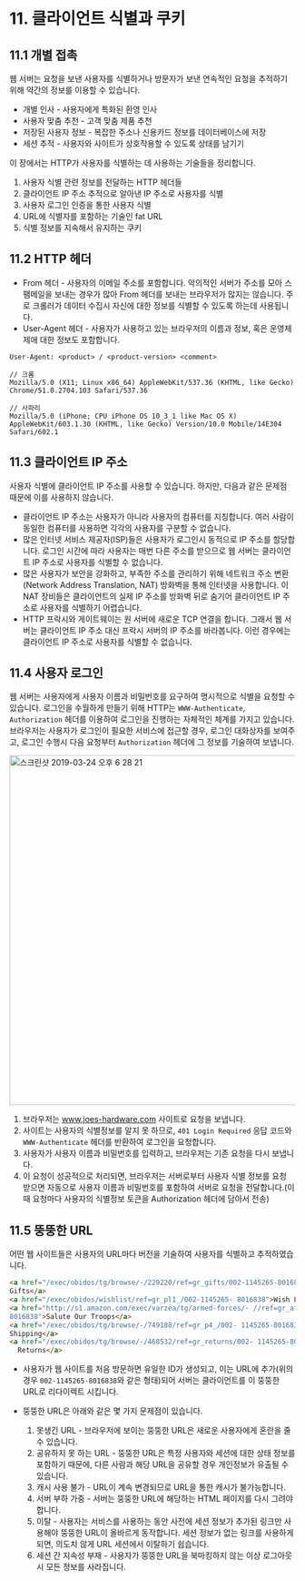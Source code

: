 # 11. 클라이언트 식별과 쿠키

## 11.1 개별 접촉

웹 서버는 요청을 보낸 사용자를 식별하거나 방문자가 보낸 연속적인 요청을 추적하기 위해 약간의 정보를 이용할 수 있습니다.

* 개별 인사 - 사용자에게 특화된 환영 인사
* 사용자 맞춤 추천 - 고객 맞춤 제품 추천
* 저장된 사용자 정보 - 복잡한 주소나 신용카드 정보를 데이터베이스에 저장
* 세션 추적 - 사용자와 사이트가 상호작용할 수 있도록 상태를 남기기

이 장에서는 HTTP가 사용자를 식별하는 데 사용하는 기술들을 정리합니다.

1. 사용자 식별 관련 정보를 전달하는 HTTP 헤더들
2. 클라이언트 IP 주소 추적으로 알아낸 IP 주소로 사용자를 식별
3. 사용자 로그인 인증을 통한 사용자 식별
4. URL에 식별자를 포함하는 기술인 fat URL
5. 식별 정보를 지속해서 유지하는 쿠키

## 11.2 HTTP 헤더

* From 헤더 - 사용자의 이메일 주소를 포함합니다. 악의적인 서버가 주소를 모아 스팸메일을 보내는 경우가 많아 From 헤더를 보내는 브라우저가 많지는 않습니다. 주로 크롤러가 데이터 수집시 자신에 대한 정보를 식별할 수 있도록 하는데 사용됩니다.
* User-Agent 헤더 - 사용자가 사용하고 있는 브라우저의 이름과 정보, 혹은 운영체제애 대한 정보도 포함합니다.

```
User-Agent: <product> / <product-version> <comment>

// 크롬
Mozilla/5.0 (X11; Linux x86_64) AppleWebKit/537.36 (KHTML, like Gecko) Chrome/51.0.2704.103 Safari/537.36

// 사파리
Mozilla/5.0 (iPhone; CPU iPhone OS 10_3_1 like Mac OS X) AppleWebKit/603.1.30 (KHTML, like Gecko) Version/10.0 Mobile/14E304 Safari/602.1
```

## 11.3 클라이언트 IP 주소

사용자 식별에 클라이언트 IP 주소를 사용할 수 있습니다. 하지만, 다음과 같은 문제점 때문에 이를 사용하지 않습니다.

* 클라이언트 IP 주소는 사용자가 아니라 사용자의 컴퓨터를 지칭합니다. 여러 사람이 동일한 컴퓨터를 사용하면 각각의 사용자를 구분할 수 없습니다.
* 많은 인터넷 서비스 제공자(ISP)들은 사용자가 로그인시 동적으로 IP 주소를 할당합니다. 로그인 시간에 따라 사용자는 매번 다른 주소를 받으므로 웹 서버는 클라이언트 IP 주소로 사용자를 식별할 수 없습니다.
* 많은 사용자가 보안을 강화하고, 부족한 주소를 관리하기 위해 네트워크 주소 변환(Network Address Translation, NAT) 방화벽을 통해 인터넷을 사용합니다. 이 NAT 장비들은 클라이언트의 실제 IP 주소를 방화벽 뒤로 숨기어 클라이언트 IP 주소로 사용자를 식별하기 어렵습니다.
* HTTP 프락시와 게이트웨이는 원 서버에 새로운 TCP 연결을 합니다. 그래서 웹 서버는 클라이언트 IP 주소 대신 프락시 서버의 IP 주소를 바라봅니다. 이런 경우에는 클라이언트 IP 주소로 사용자를 식별할 수 없습니다.

## 11.4 사용자 로그인

웹 서버는 사용자에게 사용자 이름과 비밀번호를 요구하여 명시적으로 식별을 요청할 수 있습니다. 로그인을 수월하게 만들기 위해 HTTP는 `WWW-Authenticate`, `Authorization` 헤더를 이용하여 로그인을 진행하는 자체적인 체계를 가지고 있습니다. 브라우저는 사용자가 로그인이 필요한 서비스에 접근할 경우, 로그인 대화상자를 보여주고, 로그인 수행시 다음 요청부터 `Authorization` 헤더에 그 정보를 기술하여 보냅니다.

<img width="615" alt="스크린샷 2019-03-24 오후 6 28 21" src="https://user-images.githubusercontent.com/13018877/54877465-a09e4800-4e62-11e9-84ff-f1074d9697a3.png">

1. 브라우저는 www.joes-hardware.com 사이트로 요청을 보냅니다.
2. 사이트는 사용자의 식별정보를 알지 못 하므로, `401 Login Required` 응답 코드와 `WWW-Authenticate` 헤더를 반환하여 로그인을 요청합니다.
3. 사용자가 사용자 이름과 비밀번호를 입력하고, 브라우저는 기존 요청을 다시 보냅니다.
4. 이 요청이 성공적으로 처리되면, 브라우저는 서버로부터 사용자 식별 정보를 요청 받으면 자동으로 사용자 이름과 비밀번호를 포함하여 서버로 요청을 전달합니다.(이 때 요청마다 사용자의 식별정보 토큰을 Authorization 헤더에 담아서 전송)

## 11.5 뚱뚱한 URL

어떤 웹 사이트들은 사용자의 URL마다 버전을 기술하여 사용자를 식별하고 추적하였습니다.

```html
<a href="/exec/obidos/tg/browse/-/229220/ref=gr_gifts/002-1145265-8016838">All
Gifts</a>
<a href="/exec/obidos/wishlist/ref=gr_pl1_/002-1145265- 8016838">Wish List</a>
<a href="http://s1.amazon.com/exec/varzea/tg/armed-forces/- //ref=gr_af_/002-1145265-
8016838">Salute Our Troops</a>
<a href="/exec/obidos/tg/browse/-/749188/ref=gr_p4_/002- 1145265-8016838">Free
Shipping</a>
<a href="/exec/obidos/tg/browse/-/468532/ref=gr_returns/002- 1145265-8016838">Easy
  Returns</a>
```

* 사용자가 웹 사이트를 처음 방문하면 유일한 ID가 생성되고, 이는 URL에 추가(위의 경우 `002-1145265-8016838`와 같은 형태)되어 서버는 클라이언트를 이 뚱뚱한 URL로 리다이렉트 시킵니다. 
* 뚱뚱한 URL은 아래와 같은 몇 가지 문제점이 있습니다.

    1.  못생긴 URL - 브라우저에 보이는 뚱뚱한 URL은 새로운 사용자에게 혼란을 줄 수 있습니다.
    1.  공유하지 못 하는 URL - 뚱뚱한 URL은 특정 사용자와 세션에 대한 상태 정보를 포함하기 때문에, 다른 사람과 해당 URL을 공유할 경우 개인정보가 유출될 수 있습니다.
    1.  캐시 사용 불가 - URL이 계속 변경되므로 URL을 통한 캐시가 불가능합니다.
    1. 서버 부하 가중 - 서버는 뚱뚱한 URL에 해당하는 HTML 페이지를 다시 그려야 합니다.
    1. 이탈 - 사용자는 서비스를 사용하는 동안 사전에 세션 정보가 추가된 링크만 사용해야 뚱뚱한 URL이 올바르게 동작합니다. 세션 정보가 없는 링크를 사용하게 되면, 의도치 않게 URL 세션에서 이탈하기 쉽습니다.
    1. 세션 간 지속성 부재 - 사용자가 뚱뚱한 URL을 북마킹하지 않는 이상 로그아웃시 모든 정보를 사라집니다.




